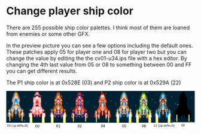 # Change player ship color
There are 255 possible ship color palettes. I think most of them are loaned from enemies or some other GFX.

In the preview picture you can see a few options including the default ones. 
These patches apply 05 for player one and 08 for player two but you can change the value by editing the the cv01-u34.ips file with a hex editor. By changing the 4th last value from 05 or 08 to something between 00 and FF you can get different results.

The P1 ship color is at 0x528E (03) and P2 ship color is at 0x529A (22)

![Alt text](preview.jpg?raw=true "Preview picture")
